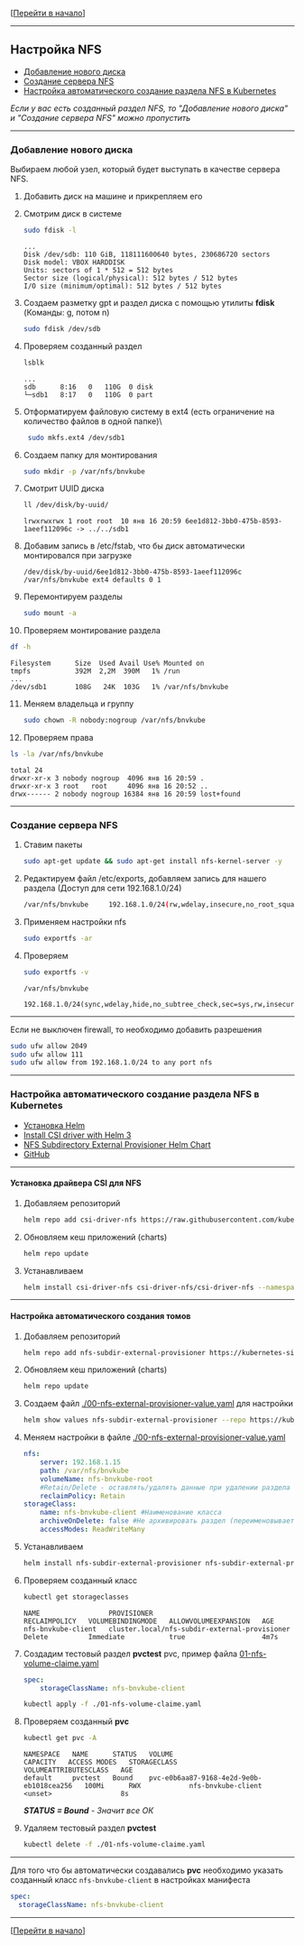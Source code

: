 [[Перейти в начало](../README.md)]

---

## Настройка NFS

* [Добавление нового диска](#add-new-disk)
* [Создание сервера NFS](#install-nfs-server)
* [Настройка автоматического создание раздела NFS в Kubernetes](#auto-nfs-kube)

*Если у вас есть созданный раздел NFS, то "Добавление нового диска" и "Создание сервера NFS" можно пропустить*

---

### <a name="add-new-disk"></a>Добавление нового диска
Выбираем любой узел, который будет выступать в качестве сервера NFS.

1. Добавить диск на машине и прикрепляем его

2. Смотрим диск в системе
    ```bash
    sudo fdisk -l
    ```
    ```
    ...
    Disk /dev/sdb: 110 GiB, 118111600640 bytes, 230686720 sectors
    Disk model: VBOX HARDDISK
    Units: sectors of 1 * 512 = 512 bytes
    Sector size (logical/physical): 512 bytes / 512 bytes
    I/O size (minimum/optimal): 512 bytes / 512 bytes
    ```

3. Создаем разметку gpt и раздел диска с помощью утилиты **fdisk** (Команды: g, потом n)
    ```bash
    sudo fdisk /dev/sdb
    ```

4. Проверяем созданный раздел
    ```bash
    lsblk
    ```
    ```
    ...
    sdb      8:16   0   110G  0 disk
    └─sdb1   8:17   0   110G  0 part
    ```

5. Отформатируем файловую систему в ext4 (есть ограничение на количество файлов в одной папке)\
   ```bash
    sudo mkfs.ext4 /dev/sdb1
    ```

6. Создаем папку для монтирования
    ```bash
    sudo mkdir -p /var/nfs/bnvkube
    ```

7. Смотрит UUID диска
    ```bash
    ll /dev/disk/by-uuid/
    ```
    ```
    lrwxrwxrwx 1 root root  10 янв 16 20:59 6ee1d812-3bb0-475b-8593-1aeef112096c -> ../../sdb1
    ```

8. Добавим запись в /etc/fstab, что бы диск автоматически монтировался при загрузке
    ```
    /dev/disk/by-uuid/6ee1d812-3bb0-475b-8593-1aeef112096c /var/nfs/bnvkube ext4 defaults 0 1
    ```

9. Перемонтируем разделы
    ```bash
    sudo mount -a
    ```

10. Проверяем монтирование раздела
   ```bash
   df -h
   ```
   ```
   Filesystem      Size  Used Avail Use% Mounted on
   tmpfs           392M  2,2M  390M   1% /run
   ...
   /dev/sdb1       108G   24K  103G   1% /var/nfs/bnvkube
   ```

11. Меняем владельца и группу
     ```bash
     sudo chown -R nobody:nogroup /var/nfs/bnvkube
     ```
   
12. Проверяем права
   ```bash
   ls -la /var/nfs/bnvkube
   ```
   ```
   total 24
   drwxr-xr-x 3 nobody nogroup  4096 янв 16 20:59 .
   drwxr-xr-x 3 root   root     4096 янв 16 20:52 ..
   drwx------ 2 nobody nogroup 16384 янв 16 20:59 lost+found
   ```

---

### <a name="install-nfs-server"></a> Создание сервера NFS

1. Ставим пакеты
   ```bash
   sudo apt-get update && sudo apt-get install nfs-kernel-server -y
   ```

2. Редактируем файл /etc/exports, добавляем запись для нашего раздела (Доступ для сети 192.168.1.0/24)
   ```bash
   /var/nfs/bnvkube     192.168.1.0/24(rw,wdelay,insecure,no_root_squash,no_subtree_check,sec=sys,rw,insecure,no_root_squash,no_all_squash)
   ```

3. Применяем настройки nfs
   ```bash
   sudo exportfs -ar
   ```

4. Проверяем
   ```bash
   sudo exportfs -v
   ```
   ```
   /var/nfs/bnvkube
                192.168.1.0/24(sync,wdelay,hide,no_subtree_check,sec=sys,rw,insecure,no_root_squash,no_all_squash)
   ```

---
Если не выключен firewall, то необходимо добавить разрешения
   ```bash
   sudo ufw allow 2049
   sudo ufw allow 111
   sudo ufw allow from 192.168.1.0/24 to any port nfs
   ```
---

### <a name="auto-nfs-kube"></a> Настройка автоматического создание раздела NFS в Kubernetes 

* [Установка Helm](../install-helm/README.md)
* [Install CSI driver with Helm 3](https://github.com/kubernetes-csi/csi-driver-nfs/blob/master/charts/README.md)
* [NFS Subdirectory External Provisioner Helm Chart](https://artifacthub.io/packages/helm/nfs-subdir-external-provisioner/nfs-subdir-external-provisioner)
* [GitHub](https://github.com/kubernetes-sigs/nfs-subdir-external-provisioner)

---

#### Установка драйвера CSI для NFS

1. Добавляем репозиторий
   ```bash
   helm repo add csi-driver-nfs https://raw.githubusercontent.com/kubernetes-csi/csi-driver-nfs/master/charts
   ```
   
2. Обновляем кеш приложений (charts)
   ```bash
   helm repo update
   ```

3. Устанавливаем
   ```bash
   helm install csi-driver-nfs csi-driver-nfs/csi-driver-nfs --namespace kube-system
   ```

---

#### Настройка автоматического создания томов

1. Добавляем репозиторий
   ```bash
   helm repo add nfs-subdir-external-provisioner https://kubernetes-sigs.github.io/nfs-subdir-external-provisioner/
   ```

2. Обновляем кеш приложений (charts)
   ```bash
   helm repo update
   ```

3. Создаем файл [./00-nfs-external-provisioner-value.yaml](./00-nfs-external-provisioner-value.yaml) для настройки 
   ```bash
   helm show values nfs-subdir-external-provisioner --repo https://kubernetes-sigs.github.io/nfs-subdir-external-provisioner/ > ./00-nfs-external-provisioner-value.yaml
   ```

4. Меняем настройки в файле [./00-nfs-external-provisioner-value.yaml](./00-nfs-external-provisioner-value.yaml)
   ```yaml
   nfs:
       server: 192.168.1.15
       path: /var/nfs/bnvkube
       volumeName: nfs-bnvkube-root
       #Retain/Delete - оставлять/удалять данные при удалении раздела 
       reclaimPolicy: Retain
   storageClass:
       name: nfs-bnvkube-client #Наименование класса
       archiveOnDelete: false #Не архивировать раздел (переименовывает папку в архивную)
       accessModes: ReadWriteMany
   ```
5. Устанавливаем
   ```bash
   helm install nfs-subdir-external-provisioner nfs-subdir-external-provisioner/nfs-subdir-external-provisioner -f ./00-nfs-external-provisioner-value.yaml --create-namespace --namespace nfs-external-provisioner
   ```
6. Проверяем созданный класс
   ```bash
   kubectl get storageclasses
   ```
   ```
   NAME                 PROVISIONER                                     RECLAIMPOLICY   VOLUMEBINDINGMODE   ALLOWVOLUMEEXPANSION   AGE
   nfs-bnvkube-client   cluster.local/nfs-subdir-external-provisioner   Delete          Immediate           true                   4m7s
   ```

7. Создадим тестовый раздел **pvctest** pvc, пример файла [01-nfs-volume-claime.yaml](./01-nfs-volume-claime.yaml)
   ```yaml
   spec:
       storageClassName: nfs-bnvkube-client
   ```
   ```bash
   kubectl apply -f ./01-nfs-volume-claime.yaml
   ```

8. Проверяем созданный **pvc**
   ```bash
   kubectl get pvc -A
   ```
   ```
   NAMESPACE   NAME      STATUS   VOLUME                                     CAPACITY   ACCESS MODES   STORAGECLASS         VOLUMEATTRIBUTESCLASS   AGE
   default     pvctest   Bound    pvc-e0b6aa87-9168-4e2d-9e0b-eb1018cea256   100Mi      RWX            nfs-bnvkube-client   <unset>                 8s
   ```
   ***STATUS = Bound** - Значит все ОК*
   
9. Удаляем тестовый раздел **pvctest**
   ```bash
   kubectl delete -f ./01-nfs-volume-claime.yaml
   ```

---

Для того что бы автоматически создавались **pvc** необходимо указать созданный класс `nfs-bnvkube-client` в настройках манифеста
```yaml
spec:
  storageClassName: nfs-bnvkube-client
```


---

[[Перейти в начало](../README.md)]